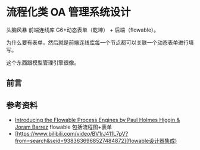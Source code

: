 # 流程化类 OA 管理系统设计

头脑风暴
前端连线库 G6+动态表单（乾坤） + 后端（flowable）。

为什么要有表单，然后就是前端连线库每一个节点都可以关联一个动态表单进行填写。

这个东西跟模型管理引擎很像。

## 前言

## 参考资料

- [Introducing the Flowable Process Engines by Paul Holmes Higgin & Joram Barrez](https://www.youtube.com/watch?v=i8dYR0LdpHg) flowable 包括流程图+表单
- [https://www.bilibili.com/video/BV1rJ411L7pV?from=search&seid=9383636968527484872](flowable设计器集成)
